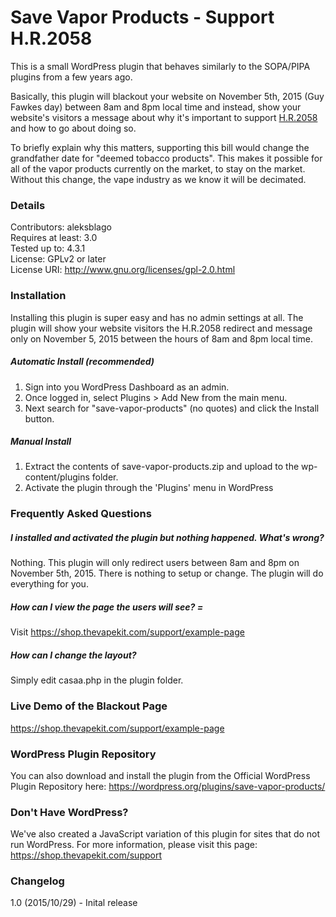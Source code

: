 # Save Vapor Products - Support H.R.2058
This is a small WordPress plugin that behaves similarly to the SOPA/PIPA plugins from a few years ago.

Basically, this plugin will blackout your website on November 5th, 2015 (Guy Fawkes day) between 8am and 8pm local time and instead, show your website's visitors a message about why it's important to support [H.R.2058] and how to go about doing so.

To briefly explain why this matters, supporting this bill would change the grandfather date for "deemed tobacco products". This makes it possible for all of the vapor products currently on the market, to stay on the market. Without this change, the vape industry as we know it will be decimated.

### Details
Contributors: aleksblago  
Requires at least: 3.0  
Tested up to: 4.3.1  
License: GPLv2 or later  
License URI: http://www.gnu.org/licenses/gpl-2.0.html

### Installation
Installing this plugin is super easy and has no admin settings at all. The plugin will show your website visitors the H.R.2058 redirect and message only on November 5, 2015 between the hours of 8am and 8pm local time.

##### Automatic Install (recommended)
1. Sign into you WordPress Dashboard as an admin.
2. Once logged in, select Plugins > Add New from the main menu.
3. Next search for "save-vapor-products" (no quotes) and click the Install button.

##### Manual Install
1. Extract the contents of save-vapor-products.zip and upload to the wp-content/plugins folder.
2. Activate the plugin through the 'Plugins' menu in WordPress

### Frequently Asked Questions

##### I installed and activated the plugin but nothing happened. What's wrong?
Nothing. This plugin will only redirect users between 8am and 8pm on November 5th, 2015. There is nothing to setup or change. The plugin will do everything for you.

##### How can I view the page the users will see? =
Visit https://shop.thevapekit.com/support/example-page

##### How can I change the layout?
Simply edit casaa.php in the plugin folder.

### Live Demo of the Blackout Page
https://shop.thevapekit.com/support/example-page

### WordPress Plugin Repository
You can also download and install the plugin from the Official WordPress Plugin Repository here:
https://wordpress.org/plugins/save-vapor-products/

### Don't Have WordPress?
We've also created a JavaScript variation of this plugin for sites that do not run WordPress. For more information, please visit this page:
https://shop.thevapekit.com/support




### Changelog
1.0 (2015/10/29) - Inital release

[h.r.2058]: <https://www.congress.gov/bill/114th-congress/house-bill/2058/text>